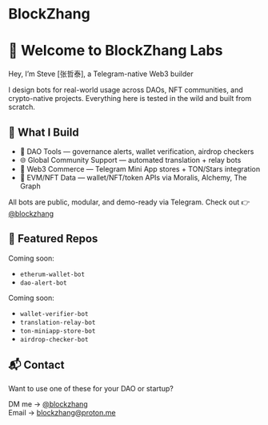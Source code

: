 # BlockZhang

# 👋 Welcome to BlockZhang Labs

Hey, I’m Steve [张哲泰], a Telegram-native Web3 builder

I design bots for real-world usage across DAOs, NFT communities, and crypto-native projects. Everything here is tested in the wild and built from scratch.

## 🔧 What I Build
- 🧠 DAO Tools — governance alerts, wallet verification, airdrop checkers
- 🌐 Global Community Support — automated translation + relay bots
- 💸 Web3 Commerce — Telegram Mini App stores + TON/Stars integration
- 🔗 EVM/NFT Data — wallet/NFT/token APIs via Moralis, Alchemy, The Graph

All bots are public, modular, and demo-ready via Telegram.
Check out 👉 [@blockzhang](https://t.me/blockzhang)

## 📌 Featured Repos

Coming soon:
- `etherum-wallet-bot`
- `dao-alert-bot`

Coming soon:
- `wallet-verifier-bot`
- `translation-relay-bot`
- `ton-miniapp-store-bot`
- `airdrop-checker-bot`

## 📬 Contact
Want to use one of these for your DAO or startup?

DM me → [@blockzhang](https://t.me/blockzhang)  
Email → blockzhang@proton.me
